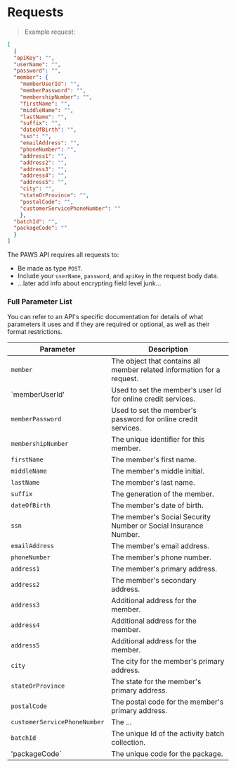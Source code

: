 # Requests

> Example request:

```json
[
  {
  "apiKey": "",
  "userName": "",
  "password": "",
  "member": {
    "memberUserId": "",
    "memberPassword": "",
    "membershipNumber": "",
    "firstName": "",
    "middleName": "",
    "lastName": "",
    "suffix": "",
    "dateOfBirth": "",
    "ssn": "",
    "emailAddress": "",
    "phoneNumber": "",
    "address1": "",
    "address2": "",
    "address3": "",
    "address4": "",
    "address5": "",
    "city": "",
    "stateOrProvince": "",
    "postalCode": "",
    "customerServicePhoneNumber": ""
    },
  "batchId": "",
  "packageCode": ""
  }
]
```

The PAWS API requires all requests to:

- Be made as type `POST`.
- Include your `userName`, `password`, and `apiKey` in the request body data.
- ...later add info about encrypting field level junk...

### Full Parameter List

<aside class="notice">
You can refer to an API's specific documentation for details of what parameters it uses and if they are required or optional, as well as their format restrictions.
</aside>

Parameter | Description 
--------- | ------------
`member`  | The object that contains all member related information for a request.
`memberUserId' | Used to set the member's user Id for online credit services.
`memberPassword` | Used to set the member's password for online credit services. 
`membershipNumber` | The unique identifier for this member.
`firstName` | The member's first name.
`middleName` | The member's middle initial.
`lastName` | The member's last name.
`suffix` | The generation of the member.
`dateOfBirth` | The member's date of birth.
`ssn` | The member's Social Security Number or Social Insurance Number.
`emailAddress` | The member's email address.
`phoneNumber` | The member's phone number.
`address1` | The member's primary address.
`address2` | The member's secondary address.
`address3` | Additional address for the member.
`address4` | Additional address for the member.
`address5` | Additional address for the member.
`city` | The city for the member's primary address.
`stateOrProvince` | The state for the member's primary address.
`postalCode` | The postal code for the member's primary address.
`customerServicePhoneNumber` | The ...
`batchId` | The unique Id of the activity batch collection.
'packageCode` | The unique code for the package.





